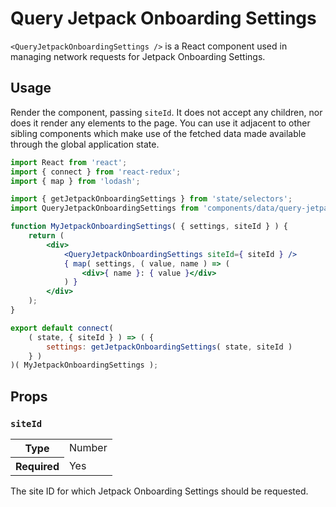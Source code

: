 Query Jetpack Onboarding Settings
=================================

`<QueryJetpackOnboardingSettings />` is a React component used in managing network requests for Jetpack Onboarding Settings.

## Usage

Render the component, passing `siteId`. It does not accept any children, nor does it render any elements to the page. You can use it adjacent to other sibling components which make use of the fetched data made available through the global application state.

```jsx
import React from 'react';
import { connect } from 'react-redux';
import { map } from 'lodash';

import { getJetpackOnboardingSettings } from 'state/selectors';
import QueryJetpackOnboardingSettings from 'components/data/query-jetpack-onboarding-settings';

function MyJetpackOnboardingSettings( { settings, siteId } ) {
	return (
		<div>
			<QueryJetpackOnboardingSettings siteId={ siteId } />
			{ map( settings, ( value, name ) => (
				<div>{ name }: { value }</div>
			) }
		</div>
	);
}

export default connect(
	( state, { siteId } ) => ( {
		settings: getJetpackOnboardingSettings( state, siteId )
	} )
)( MyJetpackOnboardingSettings );
```

## Props

### `siteId`

<table>
	<tr><th>Type</th><td>Number</td></tr>
	<tr><th>Required</th><td>Yes</td></tr>
</table>

The site ID for which Jetpack Onboarding Settings should be requested.
